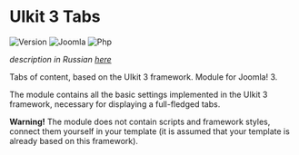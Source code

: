 # UIkit 3 Tabs

![Version](https://img.shields.io/badge/VERSION-1.2.0-0366d6.svg?style=for-the-badge)
![Joomla](https://img.shields.io/badge/joomla-3.7+-1A3867.svg?style=for-the-badge)
![Php](https://img.shields.io/badge/php-5.6+-8892BF.svg?style=for-the-badge)

_description in Russian [here](README.ru.md)_

Tabs of content, based on the UIkit 3 framework. Module for Joomla! 3.

The module contains all the basic settings implemented in the UIkit 3 framework, necessary for displaying a full-fledged tabs.

**Warning!** The module does not contain scripts and framework styles, connect them yourself in your template (it is assumed that your template is already based on this framework).
